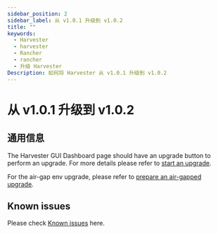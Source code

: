 ```yaml
---
sidebar_position: 2
sidebar_label: 从 v1.0.1 升级到 v1.0.2
title: ""
keywords:
  - Harvester
  - harvester
  - Rancher
  - rancher
  - 升级 Harvester
Description: 如何将 Harvester 从 v1.0.1 升级到 v1.0.2
---
```


# 从 v1.0.1 升级到 v1.0.2

## 通用信息

The Harvester GUI Dashboard page should have an upgrade button to perform an upgrade. For more details please refer to [start an upgrade](./automatic.md#start-an-upgrade).

For the air-gap env upgrade, please refer to [prepare an air-gapped upgrade](./automatic.md#prepare-an-air-gapped-upgrade).

## Known issues

Please check [Known issues](./v1-0-0-to-v1-0-1.md#known-issues) here.
